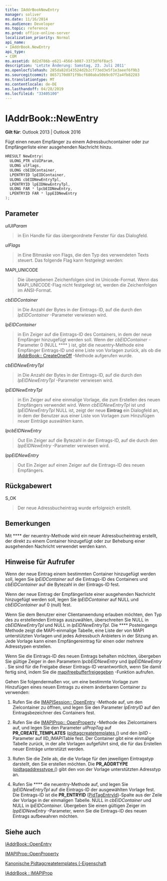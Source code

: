 ```yaml
---
title: IAddrBookNewEntry
manager: soliver
ms.date: 11/16/2014
ms.audience: Developer
ms.topic: reference
ms.prod: office-online-server
localization_priority: Normal
api_name:
- IAddrBook.NewEntry
api_type:
- COM
ms.assetid: 8d2d786b-e621-456d-b087-3373df6f8ac5
description: 'Letzte Änderung: Samstag, 23. Juli 2011'
ms.openlocfilehash: 285da82d143524d2b2cf73ed3e5f1e3aeef6f9b3
ms.sourcegitcommit: 8657170d071f9bcf680aba50b9c07f2a4fb82283
ms.translationtype: MT
ms.contentlocale: de-DE
ms.lasthandoff: 04/28/2019
ms.locfileid: "33405100"
---
```

# <a name="iaddrbooknewentry"></a>IAddrBook::NewEntry

  
  
**Gilt für**: Outlook 2013 | Outlook 2016 
  
Fügt einen neuen Empfänger zu einem Adressbuchcontainer oder zur Empfängerliste einer ausgehenden Nachricht hinzu.
  
```cpp
HRESULT NewEntry(
  ULONG_PTR ulUIParam,
  ULONG ulFlags,
  ULONG cbEIDContainer,
  LPENTRYID lpEIDContainer,
  ULONG cbEIDNewEntryTpl,
  LPENTRYID lpEIDNewEntryTpl,
  ULONG FAR * lpcbEIDNewEntry,
  LPENTRYID FAR * lppEIDNewEntry
);
```

## <a name="parameters"></a>Parameter

 _ulUIParam_
  
> in Ein Handle für das übergeordnete Fenster für das Dialogfeld.
    
 _ulFlags_
  
> in Eine Bitmaske von Flags, die den Typ des verwendeten Texts steuert. Das folgende Flag kann festgelegt werden:
    
MAPI_UNICODE 
  
> Die übergebenen Zeichenfolgen sind im Unicode-Format. Wenn das MAPI_UNICODE-Flag nicht festgelegt ist, werden die Zeichenfolgen im ANSI-Format.
    
 _cbEIDContainer_
  
> in Die Anzahl der Bytes in der Eintrags-ID, auf die durch den _lpEIDContainer_ -Parameter verwiesen wird. 
    
 _lpEIDContainer_
  
> in Ein Zeiger auf die Eintrags-ID des Containers, in dem der neue Empfänger hinzugefügt werden soll. Wenn der _cbEIDContainer_ -Parameter 0 (NULL **** ) ist, gibt die neuentry-Methode eine Empfänger Eintrags-ID und eine Liste von Vorlagen zurück, als ob die [IAddrBook:: CreateOneOff](iaddrbook-createoneoff.md) -Methode aufgerufen wurde. 
    
 _cbEIDNewEntryTpl_
  
> in Die Anzahl der Bytes in der Eintrags-ID, auf die durch den _lpEIDNewEntryTpl_ -Parameter verwiesen wird. 
    
 _lpEIDNewEntryTpl_
  
> in Ein Zeiger auf eine einmalige Vorlage, die zum Erstellen des neuen Empfängers verwendet wird. Wenn _cbEIDNewEntryTpl_ ist und _lpEIDNewEntryTpl_ NULL ist, zeigt der neue **Eintrag** ein Dialogfeld an, in dem der Benutzer aus einer Liste von Vorlagen zum Hinzufügen neuer Einträge auswählen kann. 
    
 _lpcbEIDNewEntry_
  
> Out Ein Zeiger auf die Bytezahl in der Eintrags-ID, auf die durch den _lppEIDNewEntry_ -Parameter verwiesen wird. 
    
 _lppEIDNewEntry_
  
> Out Ein Zeiger auf einen Zeiger auf die Eintrags-ID des neuen Empfängers.
    
## <a name="return-value"></a>Rückgabewert

S_OK 
  
> Der neue Adressbucheintrag wurde erfolgreich erstellt.
    
## <a name="remarks"></a>Bemerkungen

Mit **** der neuentry-Methode wird ein neuer Adressbucheintrag erstellt, der direkt zu einem Container hinzugefügt oder zur Behebung einer ausgehenden Nachricht verwendet werden kann. 
  
## <a name="notes-to-callers"></a>Hinweise für Aufrufer

Wenn der neue Eintrag einem bestimmten Container hinzugefügt werden soll, legen Sie _lpEIDContainer_ auf die Eintrags-ID des Containers und _cbEIDContainer_ auf die Bytezahl in der Eintrags-ID fest. 
  
Wenn der neue Eintrag der Empfängerliste einer ausgehenden Nachricht hinzugefügt werden soll, legen Sie _lpEIDContainer_ auf NULL und _cbEIDContainer_ auf 0 (null) fest. 
  
Wenn Sie dem Benutzer einer Clientanwendung erlauben möchten, den Typ des zu erstellenden Eintrags auszuwählen, überschreiten Sie NULL in _cbEIDNewEntryTpl_ und NULL in _lpEIDNewEntryTpl_. Die **** Posteingangs Methode zeigt die MAPI-einmalige Tabelle, eine Liste der von MAPI unterstützten Vorlagen und jedes Adressbuch Anbieters in der Sitzung an. Jede Vorlage kann einen Empfängereintrag für einen oder mehrere Adresstypen erstellen. 
  
Wenn Sie die Eintrags-ID des neuen Eintrags behalten möchten, übergeben Sie gültige Zeiger in den Parametern _lpcbEIDNewEntry_ und _lppEIDNewEntry_ . Sie sind für die Freigabe dieser Eintrags-ID verantwortlich, wenn Sie damit fertig sind, indem Sie die [mapifreebufferfreigegeben](mapifreebuffer.md) -Funktion aufrufen. 
  
Gehen Sie folgendermaßen vor, um eine bestimmte Vorlage zum Hinzufügen eines neuen Eintrags zu einem änderbaren Container zu verwenden:
  
1. Rufen Sie die [IMAPISession:: OpenEntry](imapisession-openentry.md) -Methode auf, um den Zielcontainer zu öffnen, und legen Sie den Parameter _lpEntryID_ auf den Eintragsbezeichner des Containers fest. 
    
2. Rufen Sie die [IMAPIProp:: OpenProperty](imapiprop-openproperty.md) -Methode des Zielcontainers auf, und legen Sie den Parameter _ulPropTag_ auf **PR_CREATE_TEMPLATES** ([pidtagcreatetemplates (](pidtagcreatetemplates-canonical-property.md)) und den _lpIID_ -Parameter auf IID_IMAPITable fest. Der Container gibt eine einmalige Tabelle zurück, in der alle Vorlagen aufgeführt sind, die für das Erstellen neuer Einträge unterstützt werden. 
    
3. Rufen Sie die Zeile ab, die die Vorlage für den jeweiligen Eintragstyp darstellt, den Sie erstellen möchten. Die **PR_ADDRTYPE** ([pidtagaddresstype (](pidtagaddresstype-canonical-property.md)) gibt den von der Vorlage unterstützten Adresstyp an.
    
4. Rufen Sie **** die neuentry-Methode auf, und legen Sie _lpEIDNewEntryTpl_ auf die Eintrags-ID der ausgewählten Vorlage fest. Die Eintrags-ID ist die **PR_ENTRYID** ([PidTagEntryId](pidtagentryid-canonical-property.md))-Spalte aus der Zeile der Vorlage in der einmaligen Tabelle. NULL in _cbEIDContainer_ und NULL in _lpEIDContainer_. Übergeben Sie einen gültigen Zeiger im _lppEIDNewEntry_ -Parameter, wenn Sie die Eintrags-ID des neuen Eintrags aufbewahren möchten. 
    
## <a name="see-also"></a>Siehe auch



[IAddrBook::OpenEntry](iaddrbook-openentry.md)
  
[IMAPIProp::OpenProperty](imapiprop-openproperty.md)
  
[Kanonische Pidtagcreatetemplates (-Eigenschaft](pidtagcreatetemplates-canonical-property.md)
  
[IAddrBook : IMAPIProp](iaddrbookimapiprop.md)

